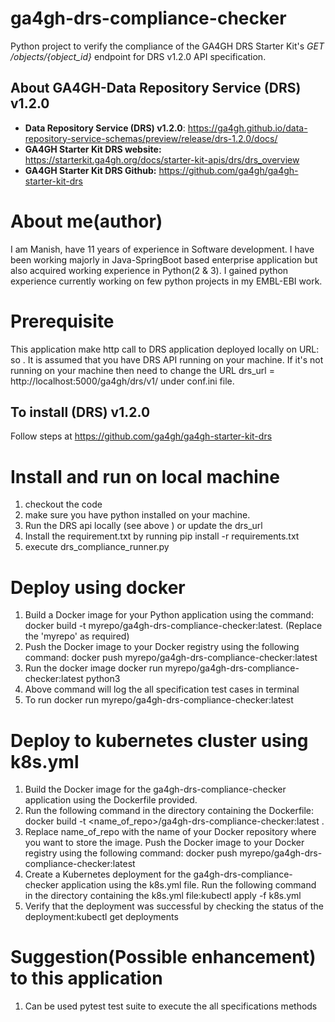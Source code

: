 # ga4gh-drs-compliance-checker
Python project to verify the compliance of the GA4GH DRS Starter Kit's *GET /objects/{object_id}* endpoint for DRS v1.2.0 API specification.

## About GA4GH-Data Repository Service (DRS) v1.2.0
- **Data Repository Service (DRS) v1.2.0**: https://ga4gh.github.io/data-repository-service-schemas/preview/release/drs-1.2.0/docs/
- **GA4GH Starter Kit DRS website:** https://starterkit.ga4gh.org/docs/starter-kit-apis/drs/drs_overview
- **GA4GH Starter Kit DRS Github:** https://github.com/ga4gh/ga4gh-starter-kit-drs

# About me(author)
I am Manish, have 11 years of experience in Software development. I have been working majorly in Java-SpringBoot based enterprise application but also acquired working 
experience in Python(2 & 3). I gained python experience currently working on few python projects in my EMBL-EBI work.

# Prerequisite
This application make http call to DRS application deployed locally on URL: so . It is assumed that you have DRS API running on your machine.
If it's not running on your machine then need to change the URL drs_url = http://localhost:5000/ga4gh/drs/v1/ under conf.ini file.
## To install   (DRS) v1.2.0 
Follow steps at https://github.com/ga4gh/ga4gh-starter-kit-drs

# Install and run on local machine
1. checkout the code
2. make sure you have python installed on your machine.
3. Run the DRS api locally (see above ) or update the drs_url
4. Install the requirement.txt by running pip install -r requirements.txt
5. execute drs_compliance_runner.py

# Deploy using docker 
1. Build a Docker image for your Python application using the  command: docker build -t myrepo/ga4gh-drs-compliance-checker:latest. (Replace the 'myrepo' as required)
2. Push the Docker image to your Docker registry using the following command: docker push myrepo/ga4gh-drs-compliance-checker:latest
3. Run the docker image docker run myrepo/ga4gh-drs-compliance-checker:latest python3 
4. Above command will log the all specification test cases in terminal
5. To run docker run myrepo/ga4gh-drs-compliance-checker:latest


# Deploy to kubernetes cluster using k8s.yml
1. Build the Docker image for the ga4gh-drs-compliance-checker application using the Dockerfile provided. 
2. Run the following command in the directory containing the Dockerfile: docker build -t <name_of_repo>/ga4gh-drs-compliance-checker:latest .
3. Replace name_of_repo with the name of your Docker repository where you want to store the image. Push the Docker image to your Docker registry using the following command: docker push myrepo/ga4gh-drs-compliance-checker:latest
4. Create a Kubernetes deployment for the ga4gh-drs-compliance-checker application using the k8s.yml file. Run the following command in the directory containing the k8s.yml file:kubectl apply -f k8s.yml
5. Verify that the deployment was successful by checking the status of the deployment:kubectl get deployments

# Suggestion(Possible enhancement) to this application
1. Can be used pytest test suite to execute the all specifications methods
